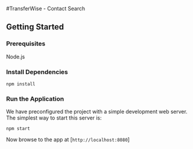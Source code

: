 #TransferWise - Contact Search

## Getting Started

### Prerequisites

Node.js

### Install Dependencies

```
npm install
```

### Run the Application

We have preconfigured the project with a simple development web server. The simplest way to start
this server is:

```
npm start
```

Now browse to the app at [`http://localhost:8080`]
